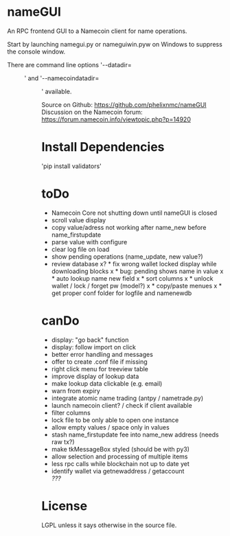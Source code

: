 nameGUI
=======
An RPC frontend GUI to a Namecoin client for name operations.

Start by launching namegui.py or nameguiwin.pyw on Windows to suppress the console window.

There are command line options '--datadir=<dir>' and '--namecoindatadir=<dir>' available.

Source on Github: https://github.com/phelixnmc/nameGUI
Discussion on the Namecoin forum: https://forum.namecoin.info/viewtopic.php?p=14920


Install Dependencies
====================
'pip install validators'


toDo
====
* Namecoin Core not shutting down until nameGUI is closed
* scroll value display
* copy value/adress not working after name_new before name_firstupdate
* parse value with configure
* clear log file on load
* show pending operations (name_update, new value?)
* review database
x? * fix wrong wallet locked display while downloading blocks
x * bug: pending shows name in value
x * auto lookup name new field
x * sort columns
x * unlock wallet / lock / forget pw (model?)
x * copy/paste menues
x * get proper conf folder for logfile and namenewdb


canDo
=====
* display: "go back" function
* display: follow import on click
* better error handling and messages
* offer to create .conf file if missing
* right click menu for treeview table
* improve display of lookup data
* make lookup data clickable (e.g. email)
* warn from expiry
* integrate atomic name trading (antpy / nametrade.py)
* launch namecoin client? / check if client available
* filter columns
* lock file to be only able to open one instance
* allow empty values / space only in values
* stash name_firstupdate fee into name_new address (needs raw tx?)
* make tkMessageBox styled (should be with py3)
* allow selection and processing of multiple items
* less rpc calls while blockchain not up to date yet
* identify wallet via getnewaddress / getaccount <address> ???

License
=======
LGPL unless it says otherwise in the source file.
